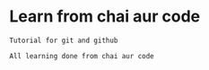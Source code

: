 # Learn from chai aur code

```Tutorial for git and github ```

``All learning done from chai aur code ``